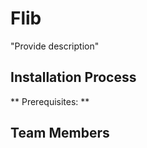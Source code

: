 
# Flib

 "Provide description"

## Installation Process 

  ** Prerequisites: **

## Team Members 

